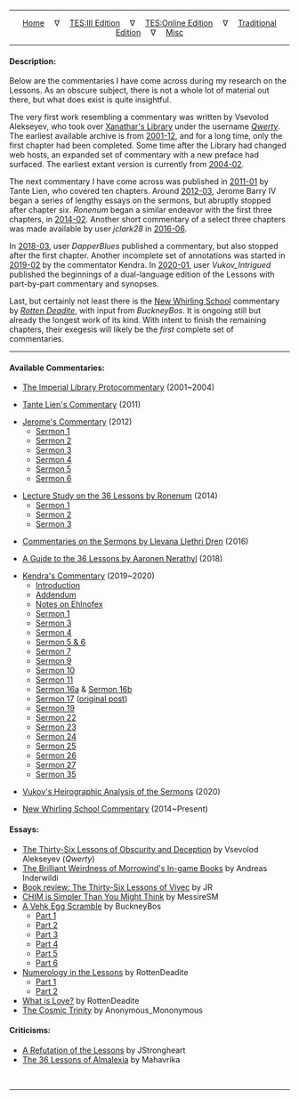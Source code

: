 
---

<!-- Jekyll Page Links -->

<center>
<a href="../../index.html">Home</a>
&emsp;&nabla;&emsp;
<a href="../index-tes3.html">TES:III Edition</a>
&emsp;&nabla;&emsp;
<a href="../index-teso.html">TES:Online Edition</a>
&emsp;&nabla;&emsp;
<a href="../index-traditional.html">Traditional Edition</a>
&emsp;&nabla;&emsp;
<a href="../index-misc.html">Misc</a>
</center>

<!-- Markdown Body Below: -->

---

#### Description:

Below are the commentaries I have come across during my research on the Lessons. As an obscure subject, there is not a whole lot of material out there, but what does exist is quite insightful.

The very first work resembling a commentary was written by Vsevolod Alekseyev, who took over [Xanathar's Library][1] under the username [*Qwerty*][2]. The earliest available archive is from [2001-12][3], and for a long time, only the first chapter had been completed. Some time after the Library had changed web hosts, an expanded set of commentary with a new preface had surfaced. The earliest extant version is currently from [2004-02][4].

The next commentary I have come across was published in [2011-01][5] by Tante Lien, who covered ten chapters. Around [2012-03][6], Jerome Barry IV began a series of lengthy essays on the sermons, but abruptly stopped after chapter six. *Ronenum* began a similar endeavor with the first three chapters, in [2014-02][7]. Another short commentary of a select three chapters was made available by user *jclark28* in [2016-06][8].

In [2018-03][9], user *DapperBlues* published a commentary, but also stopped after the first chapter. Another incomplete set of annotations was started in [2019-02][10] by the commentator Kendra. In [2020-01][11], user *Vukov_Intrigued* published the beginnings of a dual-language edition of the Lessons with part-by-part commentary and synopses.

Last, but certainly not least there is the [New Whirling School][12] commentary by [*Rotten Deadite*][13], with input from *BuckneyBos*. It is ongoing still but already the longest work of its kind. With intent to finish the remaining chapters, their exegesis will likely be the *first* complete set of commentaries.

[1]: https://web.archive.org/web/20010124070200if_/http://www.m0use.net/~xanathar/
[2]: https://web.archive.org/web/20010304193342/http://www.m0use.net:80/~xanathar/whatsupwithxan.html
[3]: https://web.archive.org/web/20011210022922/http://www.m0use.net:80/~xanathar/es/mwbooks/lessons.html
[4]: https://web.archive.org/web/20040222133943/http://til.gamingsource.co.uk:80/mwbooks/lessons.shtml
[5]: https://www.imperial-library.info/content/first-time-sermons
[6]: https://jeromeiv-blog.tumblr.com/search/36+lessons
[7]: https://tamrielvault.com/groups/topic/view/group_id/1/topic_id/3628
[8]: https://www.tamriel-rebuilt.org/forum/tribunal-exegesiscommentary
[9]: https://web.archive.org/web/20230425024750/https://www.eso-rp.com/forum/m/9324623/viewthread/31783221-guide-to-36-lessons-by-buoyant-armiger-aaronen-nerathyl-wip-seminsfw
[10]: https://trinimac.tumblr.com/post/182990267524/if-i-am-to-annotate-the-lessons-id-be-skipping
[11]: https://www.reddit.com/r/Everything_ALMSIVI/comments/eo3dmf/heirographic_cannon_sermon_one_analysis_fact/
[12]: https://www.newwhirlingschool.com/
[13]: http://www.rottendeadite.com/

---

#### Available Commentaries:

- [The Imperial Library Protocommentary][14] (2001~2004)

[14]: https://web.archive.org/web/20040222133943/http://til.gamingsource.co.uk:80/mwbooks/lessons.shtml

- [Tante Lien's Commentary][15] (2011)

[15]: https://www.imperial-library.info/content/first-time-sermons

- [Jerome's Commentary][16] (2012)
  - [Sermon 1][17]
  - [Sermon 2][18]
  - [Sermon 3][19]
  - [Sermon 4][20]
  - [Sermon 5][21]
  - [Sermon 6][22]

[16]: https://jeromeiv-blog.tumblr.com/search/lessons
[17]: https://jeromeiv-blog.tumblr.com/post/19934786003/sermon-1-of-36-lessons-of-vivec-dissection
[18]: https://jeromeiv-blog.tumblr.com/post/19959996140/sermon-2-of-36-lessons-of-vivec-dissection
[19]: https://jeromeiv-blog.tumblr.com/post/19997608963/sermon-3-of-36-lessons-of-vivec-dissection
[20]: https://jeromeiv-blog.tumblr.com/post/20101791537/sermon-4-of-36-lessons-of-vivec-dissection
[21]: https://jeromeiv-blog.tumblr.com/post/20509036079/sermon-5-of-36-lessons-of-vivec-dissection
[22]: https://jeromeiv-blog.tumblr.com/post/25412970836/sermon-6-of-36-lessons-of-vivec-dissection

- [Lecture Study on the 36 Lessons by Ronenum][23] (2014)
  - [Sermon 1][23]
  - [Sermon 2][24]
  - [Sermon 3][25]

[23]: https://tamrielvault.com/groups/topic/view/group_id/1/topic_id/3628
[24]: https://tamrielvault.com/groups/topic/view/group_id/1/topic_id/3645
[25]: https://tamrielvault.com/groups/topic/view/group_id/1/topic_id/3766

- [Commentaries on the Sermons by Llevana Llethri Dren][26] (2016)

[26]: https://www.tamriel-rebuilt.org/forum/tribunal-exegesiscommentary#post-532:~:text=Llevana%20Llethri%20Dren

- [A Guide to the 36 Lessons by Aaronen Nerathyl][27] (2018)

[27]: https://web.archive.org/web/20230425024750/https://www.eso-rp.com/forum/m/9324623/viewthread/31783221-guide-to-36-lessons-by-buoyant-armiger-aaronen-nerathyl-wip-seminsfw

- [Kendra's Commentary][28] (2019~2020)
  - [Introduction][29]
  - [Addendum][30]
  - [Notes on Ehlnofex][31]
  - [Sermon 1][32]
  - [Sermon 3][33]
  - [Sermon 4][34]
  - [Sermon 5 & 6][35]
  - [Sermon 7][36]
  - [Sermon 9][37]
  - [Sermon 10][38]
  - [Sermon 11][39]
  - [Sermon 16a][40] & [Sermon 16b][41]
  - [Sermon 17][42] ([original post][43])
  - [Sermon 19][44]
  - [Sermon 22][45]
  - [Sermon 23][46]
  - [Sermon 24][47]
  - [Sermon 25][48]
  - [Sermon 26][49]
  - [Sermon 27][50]
  - [Sermon 35][51]

[28]: https://trinimac.tumblr.com/tagged/vivec
[29]: https://trinimac.tumblr.com/post/182990267524/if-i-am-to-annotate-the-lessons-id-be-skipping
[30]: https://trinimac.tumblr.com/post/186096989319/as-i-near-my-current-deep-reread-of-the-lessons-im
[31]: https://trinimac.tumblr.com/post/625085262105575424/im-also-not-sure-what-i-think-ae-herma-mora
[32]: https://trinimac.tumblr.com/post/182991147189/36-lessons-of-vivec-annotated-part-1
[33]: https://trinimac.tumblr.com/post/182996273334/36-lessons-of-vivec-annotated-part-2
[34]: https://trinimac.tumblr.com/post/183036792949/36-lessons-of-vivec-annotated-part-3
[35]: https://trinimac.tumblr.com/post/185311013124/36-lessons-of-vivec-annotated-part-4
[36]: https://trinimac.tumblr.com/post/185399291964/36-lessons-of-vivec-annotated-part-5
[37]: https://trinimac.tumblr.com/post/614056900320018432/the-hortator-fought-him-unarmed-grabbing-the
[38]: https://trinimac.tumblr.com/post/185530594154/sermon-ten-annotated
[39]: https://trinimac.tumblr.com/post/638168617281781760/i-wonder-if-mephalas-black-hands-are-like-the
[40]: https://trinimac.tumblr.com/post/185883908259/i-kinda-wonder-if-vivec-ever-told-sotha-sil-what
[41]: https://trinimac.tumblr.com/post/185903330999/something-else-that-strikes-me-about-sermon
[42]: https://trinimac.tumblr.com/post/187331880284/they-walked-farther-and-saw-the-spiked-waters-at
[43]: https://uesp.tumblr.com/post/187328894820/they-walked-farther-and-saw-the-spiked-waters-at
[44]: https://trinimac.tumblr.com/post/185906048484/really-not-sure-the-poem-in-sermon-19-means
[45]: https://trinimac.tumblr.com/post/613980461239353344/boethiah-trinimac-sermon-22-is-kinda-confusing
[46]: https://trinimac.tumblr.com/post/185953862724/sermon-23-annotated
[47]: https://trinimac.tumblr.com/post/185979179764/basically-i-think-all-the-monster-children-vivec
[48]: https://trinimac.tumblr.com/post/185979218844/also-sermon-25-was-basically-all-just-vivec-being
[49]: https://trinimac.tumblr.com/post/185979094559/ok-i-really-oughtnt-keep-blabbering-about-sermons
[50]: https://trinimac.tumblr.com/post/186054304169/the-scripture-of-the-word-first-all-language-is
[51]: https://trinimac.tumblr.com/post/628087905784643584/sermon-35-annotated-the-scripture-of-love

- [Vukov's Heirographic Analysis of the Sermons][52] (2020)

[52]: https://www.reddit.com/r/Everything_ALMSIVI/comments/eo3dmf/heirographic_cannon_sermon_one_analysis_fact/

- [New Whirling School Commentary][53] (2014~Present)

[53]: https://www.newwhirlingschool.com/

#### Essays:

  - [The Thirty-Six Lessons of Obscurity and Deception][54] by Vsevolod Alekseyev (*Qwerty*)
  - [The Brilliant Weirdness of Morrowind's In-game Books][55] by Andreas Inderwildi
  - [Book review: The Thirty-Six Lessons of Vivec][56] by JR
  - [CHIM is Simpler Than You Might Think][57] by MessireSM
  - [A Vehk Egg Scramble][58] by BuckneyBos
    - [Part 1][58]
    - [Part 2][59]
    - [Part 3][60]
    - [Part 4][61]
    - [Part 5][62]
    - [Part 6][63]
  - [Numerology in the Lessons][64] by RottenDeadite
    - [Part 1][64]
    - [Part 2][65]
  - [What is Love?][66] by RottenDeadite
  - [The Cosmic Trinity][67] by Anonymous_Mononymous

[54]: https://www.imperial-library.info/content/thirty-six-lessons-obscurity-and-deception
[55]: https://www.eurogamer.net/the-brilliant-weirdness-of-morrowinds-in-game-literature
[56]: https://www.journeymansretort.com/2015/02/01/book-review-the-thirty-six-lessons-of-vivec/
[57]: https://www.reddit.com/r/teslore/comments/ksg3sc/chim_is_simpler_then_you_might_think_the/
[58]: https://www.reddit.com/r/teslore/comments/4tjmka/a_vekh_egg_scramble_part_i_an_egg_bearing_preamble/
[59]: https://www.reddit.com/r/teslore/comments/4tvlzj/a_vehk_egg_scramble_part_ii_the_pomegranate/
[60]: https://www.reddit.com/r/teslore/comments/4uah5u/a_vehk_egg_scramble_part_iii_an_egg_with_four/
[61]: https://www.reddit.com/r/teslore/comments/4valf7/a_vehk_egg_scramble_part_iv_children_of_egg/
[62]: https://www.reddit.com/r/teslore/comments/4wtnqb/a_vehk_egg_scramble_part_v_the_remaining_beaten/
[63]: https://www.reddit.com/r/teslore/comments/51eb0v/a_vehk_egg_scramble_part_vi_psjjjj_the_endeavor/
[64]: https://www.reddit.com/r/teslore/comments/16cbg6/numerology_in_the_lessons_pt_1/
[65]: https://www.reddit.com/r/teslore/comments/16cbvb/numerology_in_the_lessons_pt_2/
[66]: https://www.reddit.com/r/teslore/comments/18gt8w/what_is_love/
[67]: https://www.reddit.com/r/teslore/comments/2092y5/the_cosmic_trinity/

#### Criticisms:

  - [A Refutation of the Lessons][68] by JStrongheart
  - [The 36 Lessons of Almalexia][69] by Mahavrika

[68]: https://markarthinstitute.wordpress.com/2017/02/06/a-refutation-of-the-lessons/
[69]: https://www.fanfiction.net/s/11379476/1/The-36-Lessons-of-Almalexia

&#8203;

---
